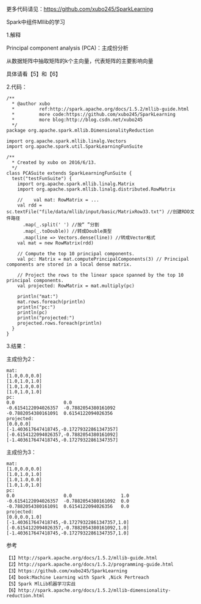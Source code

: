 
更多代码请见：https://github.com/xubo245/SparkLearning

Spark中组件Mllib的学习

1.解释

Principal component analysis (PCA)：主成份分析

从数据矩阵中抽取矩阵的k个主向量，代表矩阵的主要影响向量

具体请看【5】和【6】

2.代码：
	
	/**
	  * @author xubo
	  *         ref:http://spark.apache.org/docs/1.5.2/mllib-guide.html
	  *         more code:https://github.com/xubo245/SparkLearning
	  *         more blog:http://blog.csdn.net/xubo245
	  */
	package org.apache.spark.mllib.DimensionalityReduction
	
	import org.apache.spark.mllib.linalg.Vectors
	import org.apache.spark.util.SparkLearningFunSuite
	
	/**
	  * Created by xubo on 2016/6/13.
	  */
	class PCASuite extends SparkLearningFunSuite {
	  test("testFunSuite") {
	    import org.apache.spark.mllib.linalg.Matrix
	    import org.apache.spark.mllib.linalg.distributed.RowMatrix
	
	    //    val mat: RowMatrix = ...
	    val rdd = sc.textFile("file/data/mllib/input/basic/MatrixRow33.txt") //创建RDD文件路径
	      .map(_.split(' ') //按“ ”分割
	      .map(_.toDouble)) //转成Double类型
	      .map(line => Vectors.dense(line)) //转成Vector格式
	    val mat = new RowMatrix(rdd)
	
	    // Compute the top 10 principal components.
	    val pc: Matrix = mat.computePrincipalComponents(3) // Principal components are stored in a local dense matrix.
	
	    // Project the rows to the linear space spanned by the top 10 principal components.
	    val projected: RowMatrix = mat.multiply(pc)
	
	    println("mat:")
	    mat.rows.foreach(println)
	    println("pc:")
	    println(pc)
	    println("projected:")
	    projected.rows.foreach(println)
	  }
	}


3.结果：

主成份为2：

	mat:
	[1.0,0.0,0.0]
	[1.0,1.0,1.0]
	[1.0,1.0,0.0]
	[1.0,1.0,1.0]
	pc:
	0.0                  0.0                  
	-0.6154122094026357  -0.7882054380161092  
	-0.7882054380161091  0.6154122094026356   
	projected:
	[0.0,0.0]
	[-1.403617647418745,-0.17279322861347357]
	[-0.6154122094026357,-0.7882054380161092]
	[-1.403617647418745,-0.17279322861347357]

主成份为3：
	
	mat:
	[1.0,0.0,0.0]
	[1.0,1.0,1.0]
	[1.0,1.0,0.0]
	[1.0,1.0,1.0]
	pc:
	0.0                  0.0                  1.0  
	-0.6154122094026357  -0.7882054380161092  0.0  
	-0.7882054380161091  0.6154122094026356   0.0  
	projected:
	[0.0,0.0,1.0]
	[-1.403617647418745,-0.17279322861347357,1.0]
	[-0.6154122094026357,-0.7882054380161092,1.0]
	[-1.403617647418745,-0.17279322861347357,1.0]

参考

	【1】http://spark.apache.org/docs/1.5.2/mllib-guide.html 
	【2】http://spark.apache.org/docs/1.5.2/programming-guide.html
	【3】https://github.com/xubo245/SparkLearning
	【4】book:Machine Learning with Spark ,Nick Pertreach
    【5】Spark MlLib机器学习实战
 	【6】http://spark.apache.org/docs/1.5.2/mllib-dimensionality-reduction.html
